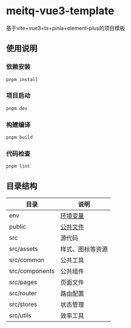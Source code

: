 # meitq-vue3-template
基于vite+vue3+ts+pinia+element-plus的项目模板  

## 使用说明

### 依赖安装
```sh
pnpm install
```
### 项目启动
```sh
pnpm dev
```
### 构建编译
```sh
pnpm build
```
### 代码检查

```sh
pnpm lint
```
## 目录结构
| 目录             | 说明                                                                   |
|----------------|----------------------------------------------------------------------|
| env            | [环境变量](https://cn.vitejs.dev/guide/env-and-mode.html#env-files)      |
| public         | [公共文件](https://cn.vitejs.dev/guide/assets.html#the-public-directory) |
| src            | 源代码                                                                  |
| src/assets     | 样式、图标等资源                                                             |
| src/common     | 公共工具                                                                 |
| src/components | 公共组件                                                                 |
| src/pages      | 页面文件                                                                 |
| src/router     | 路由配置                                                                 |
| src/stores     | 状态管理                                                                 |
| src/utils      | 效率工具                                                                 |
